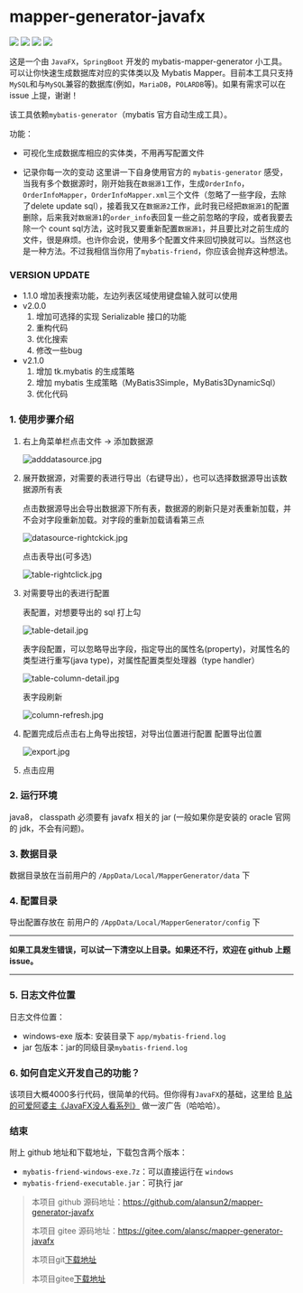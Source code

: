 # mapper-generator-javafx
![](https://img.shields.io/badge/JavaFx-8-green.svg) 
![](https://img.shields.io/badge/SpringBoot-2.1.5-blue.svg)
![](https://img.shields.io/badge/version-1.0.0-orange.svg)
[![](https://img.shields.io/badge/downloads-1.0.0-brightgreen)](https://github.com/alansun2/mapper-generator-javafx/releases)

这是一个由 `JavaFX`，`SpringBoot` 开发的 mybatis-mapper-generator 小工具。可以让你快速生成数据库对应的实体类以及 Mybatis Mapper。目前本工具只支持 `MySQL`和与`MySQL`兼容的数据库(例如，`MariaDB`，`POLARDB`等)。如果有需求可以在 issue 上提，谢谢！

该工具依赖`mybatis-generator`（mybatis 官方自动生成工具）。

功能：
* 可视化生成数据库相应的实体类，不用再写配置文件

* 记录你每一次的变动
   这里讲一下自身使用官方的 `mybatis-generator` 感受，当我有多个数据源时，刚开始我在`数据源1`工作，生成`OrderInfo`，`OrderInfoMapper`，`OrderInfoMapper.xml`三个文件（忽略了一些字段，去除了delete update sql），接着我又在`数据源2`工作，此时我已经把`数据源1`的配置删除，后来我对`数据源1`的`order_info`表回复一些之前忽略的字段，或者我要去除一个 count sql方法，这时我又要重新配置`数据源1`，并且要比对之前生成的文件，很是麻烦。也许你会说，使用多个配置文件来回切换就可以。当然这也是一种方法。不过我相信当你用了`mybatis-friend`，你应该会抛弃这种想法。
   
### VERSION UPDATE
* 1.1.0
增加表搜索功能，左边列表区域使用键盘输入就可以使用
* v2.0.0
  1. 增加可选择的实现 Serializable 接口的功能
  2. 重构代码
  3. 优化搜索
  4. 修改一些bug
* v2.1.0
  1. 增加 tk.mybatis 的生成策略
  2. 增加 mybatis 生成策略（MyBatis3Simple，MyBatis3DynamicSql）
  3. 优化代码
### 1. 使用步骤介绍
1. 右上角菜单栏点击文件 -> 添加数据源

    ![adddatasource.jpg](https://upload-images.jianshu.io/upload_images/5614480-6a038858b17097a1.jpg?imageMogr2/auto-orient/strip%7CimageView2/2/w/1240)
    
2. 展开数据源，对需要的表进行导出（右键导出），也可以选择数据源导出该数据源所有表

    点击数据源导出会导出数据源下所有表，数据源的刷新只是对表重新加载，并不会对字段重新加载。对字段的重新加载请看第三点
    
    ![datasource-rightckick.jpg](https://upload-images.jianshu.io/upload_images/5614480-2c51a393afe3f759.jpg?imageMogr2/auto-orient/strip%7CimageView2/2/w/1240)
    
    点击表导出(可多选)
    
    ![table-rightclick.jpg](https://upload-images.jianshu.io/upload_images/5614480-6b39547b69601898.jpg?imageMogr2/auto-orient/strip%7CimageView2/2/w/1240)

3. 对需要导出的表进行配置

    表配置，对想要导出的 sql 打上勾
    
    ![table-detail.jpg](https://upload-images.jianshu.io/upload_images/5614480-05f12a8b5f141bb9.jpg?imageMogr2/auto-orient/strip%7CimageView2/2/w/1240)
    
    表字段配置，可以忽略导出字段，指定导出的属性名(property)，对属性名的类型进行重写(java type)，对属性配置类型处理器（type handler）
    
    ![table-column-detail.jpg](https://upload-images.jianshu.io/upload_images/5614480-be5a457502b2ef8a.jpg?imageMogr2/auto-orient/strip%7CimageView2/2/w/1240)
    
    表字段刷新
    
    ![column-refresh.jpg](https://upload-images.jianshu.io/upload_images/5614480-c57eb2ca36b3710e.jpg?imageMogr2/auto-orient/strip%7CimageView2/2/w/1240)

4. 配置完成后点击右上角导出按钮，对导出位置进行配置
    配置导出位置
    
    ![export.jpg](https://upload-images.jianshu.io/upload_images/5614480-cda7b8fb39294f2a.jpg?imageMogr2/auto-orient/strip%7CimageView2/2/w/1240)

5. 点击应用

### 2. 运行环境
java8， classpath 必须要有 javafx 相关的 jar (一般如果你是安装的 oracle 官网的 jdk，不会有问题)。

### 3. 数据目录
数据目录放在当前用户的 `/AppData/Local/MapperGenerator/data` 下

### 4. 配置目录
导出配置存放在 前用户的 `/AppData/Local/MapperGenerator/config` 下

---

**如果工具发生错误，可以试一下清空以上目录。如果还不行，欢迎在 github 上题issue。**

---

### 5. 日志文件位置
日志文件位置：
* windows-exe 版本: 安装目录下 `app/mybatis-friend.log`
* jar 包版本：jar的同级目录`mybatis-friend.log`

### 6. 如何自定义开发自己的功能？
该项目大概4000多行代码，很简单的代码。但你得有`JavaFX`的基础，这里给 [B 站的可爱阿婆主《JavaFX没人看系列》](https://space.bilibili.com/5096022/video?tid=36&page=8&keyword=&order=pubdate) 做一波广告（哈哈哈）。

### 结束
附上 github 地址和下载地址，下载包含两个版本：
* `mybatis-friend-windows-exe.7z`：可以直接运行在 `windows`
* `mybatis-friend-executable.jar`：可执行 jar 

> 本项目 github 源码地址：https://github.com/alansun2/mapper-generator-javafx
>
> 本项目 gitee 源码地址：https://gitee.com/alansc/mapper-generator-javafx
>
> 本项目git[下载地址](https://github.com/alansun2/mapper-generator-javafx/releases)
>
> 本项目gitee[下载地址](https://gitee.com/alansc/mapper-generator-javafx/releases)